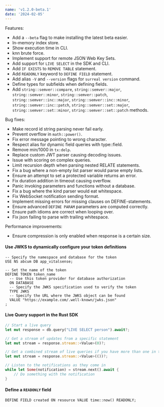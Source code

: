 ```yaml
---
name: 'v1.2.0-beta.1'
date: '2024-02-05'
---
```


Features:
- Add a `--beta` flag to make installing the latest beta easier.
- In-memory index store.
- Show execution time in CLI.
- knn brute force.
- Implement support for remote JSON Web Key Sets.
- Add support for `LIVE SELECT` in the SDK and CLI.
- Add `IF EXISTS` to `REMOVE TABLE` statement.
- Add `READONLY` keyword to `DEFINE FIELD` statement.
- Add alias `-V` and `--version` flags for `surreal version` command.
- Define types for subfields when defining fields.
- Add `string::semver::compare`, `string::semver::major`, `string::semver::minor`, `string::semver::patch`, `string::semver::inc::major`, `string::semver::inc::minor`, `string::semver::inc::patch`, `string::semver::set::major`, `string::semver::set::minor`, `string::semver::set::patch` methods.

Bug fixes:
- Make record id string parsing never fail early.
- Prevent overflow in `math::power()`.
- Fix error message pointing to wrong character.
- Respect alias for dynamic field queries with type::field.
- Remove min/1000 in `tx:delp`.
- Replace custom JWT parser causing decoding issues.
- Issue with scoring on complex queries.
- Limit recursion depth when parsing nested RELATE statements.
- Fix a bug where a non-empty list parser would parse empty lists.
- Ensure an attempt to set a protected variable returns an error.
- Fix duration addition in timeout causing overflow.
- Panic invoking parameters and functions without a database.
- Fix a bug where the kind parser would eat whitespace.
- Fix WebSocket notification sending format.
- Implement missing errors for missing clauses on DEFINE-statements.
- Ensure advanced `DEFINE PARAM` parameters are computed correctly.
- Ensure path idioms are correct when looping over.
- Fix json failing to parse with trailing whitespace.

Performance improvements:
- Ensure compression is only enabled when response is a certain size.

#### Use JWKS to dynamically configure your token definitions

```surql
-- Specify the namespace and database for the token
USE NS abcum DB app_vitalsense;

-- Set the name of the token
DEFINE TOKEN token_name
  -- Use this token provider for database authorization
  ON DATABASE
  -- Specify the JWKS specification used to verify the token
  TYPE JWKS 
  -- Specify the URL where the JWKS object can be found
  VALUE "https://example.com/.well-known/jwks.json"
;
```

#### Live Query support in the Rust SDK

```rust
// Start a live query
let mut response = db.query("LIVE SELECT person").await?;

// Get a stream of updates from a specific statement
let mut stream = response.stream::<Value>(0)?;

// Get a combined stream of live queries if you have more than one in the query
let mut stream = response.stream::<Value>(())?;

// Listen to the notifications as they come in
while let Some(notification) = stream.next().await {
    // Do something with the notification
}
```

#### Define a `READONLY` field

```surql
DEFINE FIELD created ON resource VALUE time::now() READONLY;
```
